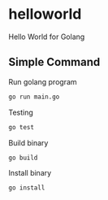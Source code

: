 # helloworld

Hello World for Golang

## Simple Command

Run golang program   

```bash
go run main.go      
```

Testing

```bash
go test
```

Build binary

```bash
go build
```

Install binary

```bash
go install
```
